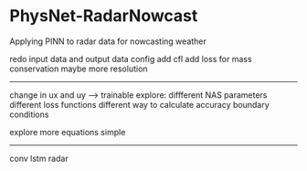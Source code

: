 # PhysNet-RadarNowcast
Applying PINN to radar data for nowcasting weather

redo input data and output data config
add cfl
add loss for mass conservation
maybe more resolution

_____________________________
change in ux and uy --> trainable
explore:
 diffferent NAS parameters
 different loss functions
 different way to calculate accuracy
 boundary conditions

explore more equations simple
________________________________ 
 conv lstm radar
